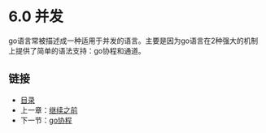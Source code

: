 # 6.0 并发

go语言常被描述成一种适用于并发的语言。主要是因为go语言在2种强大的机制上提供了简单的语法支持：go协程和通道。

## 链接

- [目录](directory.md)
- 上一章：[继续之前](5.8.md)
- 下一节：[go协程](6.1.md)